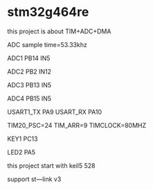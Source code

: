 # stm32g464re

this project is about  TIM+ADC+DMA 

ADC sample time=53.33khz

ADC1  PB14 IN5   

ADC2  PB2  IN12

ADC3  PB13 IN5

ADC4  PB15 IN5

USART1_TX PA9   USART_RX PA10

TIM20_PSC=24   TIM_ARR=9  TIMCLOCK=80MHZ

KEY1 PC13

LED2 PA5


this project start with keil5  528

support st—link v3
